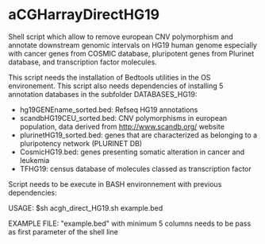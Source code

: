 # aCGHarrayDirectHG19
Shell script which allow to remove european CNV polymorphism and annotate downstream genomic intervals on HG19 human genome especially with cancer genes from COSMIC database, pluripotent genes from Plurinet database, and transcription factor molecules.

This script needs the installation of Bedtools utilities in the OS environement.
This script also needs dependencies of installing 5 annotation databases in the subfolder DATABASES_HG19:

- hg19GENEname_sorted.bed: Refseq HG19 annotations
- scandbHG19CEU_sorted.bed: CNV polymorphisms in european population, data derived from http://www.scandb.org/ website
- plurinetHG19_sorted.bed: genes that are characterized as belonging to a pluripotency network (PLURINET DB)
- CosmicHG19.bed: genes presenting somatic alteration in cancer and leukemia
- TFHG19: census database of molecules classed as transcription factor

Script needs to be execute in BASH environnement with previous dependencies:

USAGE:
$sh acgh_direct_HG19.sh example.bed 

EXAMPLE FILE:
"example.bed" with minimum 5 columns needs to be pass as first parameter of the shell line

